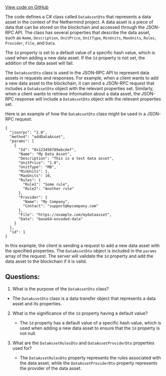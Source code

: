[View code on GitHub](https://github.com/nethermindeth/nethermind/Nethermind.Overseer.Test/JsonRpc/Dto/DataAssetDto.cs)

The code defines a C# class called `DataAssetDto` that represents a data asset in the context of the Nethermind project. A data asset is a piece of data that can be stored on the blockchain and accessed through the JSON-RPC API. The class has several properties that describe the data asset, such as `Name`, `Description`, `UnitPrice`, `UnitType`, `MinUnits`, `MaxUnits`, `Rules`, `Provider`, `File`, and `Data`. 

The `Id` property is set to a default value of a specific hash value, which is used when adding a new data asset. If the `Id` property is not set, the addition of the data asset will fail. 

The `DataAssetDto` class is used in the JSON-RPC API to represent data assets in requests and responses. For example, when a client wants to add a new data asset to the blockchain, it can send a JSON-RPC request that includes a `DataAssetDto` object with the relevant properties set. Similarly, when a client wants to retrieve information about a data asset, the JSON-RPC response will include a `DataAssetDto` object with the relevant properties set.

Here is an example of how the `DataAssetDto` class might be used in a JSON-RPC request:

```
{
  "jsonrpc": "2.0",
  "method": "addDataAsset",
  "params": [
    {
      "Id": "0x123456789abcdef",
      "Name": "My Data Asset",
      "Description": "This is a test data asset",
      "UnitPrice": "1.0",
      "UnitType": "MB",
      "MinUnits": 1,
      "MaxUnits": 10,
      "Rules": {
        "Rule1": "Some rule",
        "Rule2": "Another rule"
      },
      "Provider": {
        "Name": "My Company",
        "Contact": "support@mycompany.com"
      },
      "File": "https://example.com/mydataasset",
      "Data": "base64-encoded-data"
    }
  ],
  "id": 1
}
```

In this example, the client is sending a request to add a new data asset with the specified properties. The `DataAssetDto` object is included in the `params` array of the request. The server will validate the `Id` property and add the data asset to the blockchain if it is valid.
## Questions: 
 1. What is the purpose of the `DataAssetDto` class?
   - The `DataAssetDto` class is a data transfer object that represents a data asset and its properties.

2. What is the significance of the `Id` property having a default value?
   - The `Id` property has a default value of a specific hash value, which is used when adding a new data asset to ensure that the `Id` property is not null.

3. What are the `DataAssetRulesDto` and `DataAssetProviderDto` properties used for?
   - The `DataAssetRulesDto` property represents the rules associated with the data asset, while the `DataAssetProviderDto` property represents the provider of the data asset.